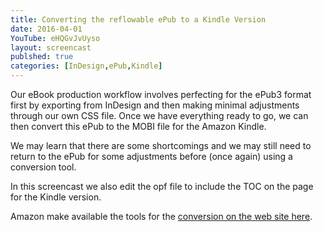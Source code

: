 ```yaml
---
title: Converting the reflowable ePub to a Kindle Version
date: 2016-04-01
YouTube: eHQGvJvUyso
layout: screencast
publshed: true
categories: [InDesign,ePub,Kindle]
---
```

Our eBook production workflow involves perfecting for the ePub3 format first by exporting from InDesign and then making minimal adjustments through our own CSS file. Once we have everything ready to go, we can then convert this ePub to the MOBI file for the Amazon Kindle.

We may learn that there are some shortcomings and we may still need to return to the ePub for some adjustments before (once again) using a conversion tool.

In this screencast we also edit the opf file to include the TOC on the page for the Kindle version.

Amazon make available the tools for the [conversion on the web site here](https://www.amazon.com/gp/feature.html?docId=1000765261 "Kindle Previewer").
